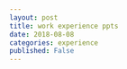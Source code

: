 ```yaml
---
layout: post
title: work experience ppts
date: 2018-08-08
categories: experience
published: False
---
```


